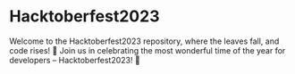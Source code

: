 # Hacktoberfest2023
Welcome to the Hacktoberfest2023  repository, where the leaves fall, and code rises! 🍁  Join us in celebrating the most wonderful time of the year for developers – Hacktoberfest2023! 🌟
